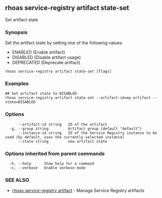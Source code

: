 ## rhoas service-registry artifact state-set

Set artifact state

### Synopsis

Set the artifact state by setting one of the following values:

* ENABLED (Enable artifact)
* DISABLED (Disable artifact usage)
* DEPRECATED (Deprecate artifact)


```
rhoas service-registry artifact state-set [flags]
```

### Examples

```
## Set artifact state to DISABLED
rhoas service-registry artifact state-set --artifact-id=my-artifact --state=DISABLED

```

### Options

```
      --artifact-id string   ID of the artifact
  -g, --group string         Artifact group (default "default")
      --instance-id string   ID of the Service Registry instance to be used (by default, uses the currently selected instance)
      --state string         new artifact state
```

### Options inherited from parent commands

```
  -h, --help      Show help for a command
  -v, --verbose   Enable verbose mode
```

### SEE ALSO

* [rhoas service-registry artifact](rhoas_service-registry_artifact.md)	 - Manage Service Registry artifacts

